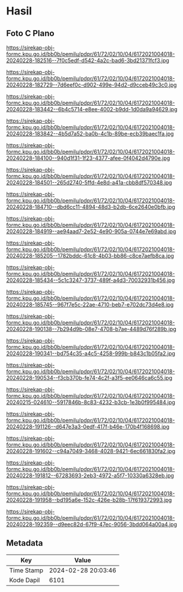 # Hasil

## Foto C Plano

https://sirekap-obj-formc.kpu.go.id/bb0b/pemilu/pdpr/61/72/02/10/04/6172021004018-20240228-182516--7f0c5edf-d542-4a2c-bad6-3bd21371fcf3.jpg

https://sirekap-obj-formc.kpu.go.id/bb0b/pemilu/pdpr/61/72/02/10/04/6172021004018-20240228-182729--7d6eef0c-d902-499e-94d2-d9cceb49c3c0.jpg

https://sirekap-obj-formc.kpu.go.id/bb0b/pemilu/pdpr/61/72/02/10/04/6172021004018-20240228-183442--6b4c5714-e8ee-4002-b9dd-1d0da9a94629.jpg

https://sirekap-obj-formc.kpu.go.id/bb0b/pemilu/pdpr/61/72/02/10/04/6172021004018-20240228-183842--4b5d7a52-ba0b-4c1b-89be-ecb39baec1fa.jpg

https://sirekap-obj-formc.kpu.go.id/bb0b/pemilu/pdpr/61/72/02/10/04/6172021004018-20240228-184100--940d1f31-1f23-4377-afee-0f4042d4790e.jpg

https://sirekap-obj-formc.kpu.go.id/bb0b/pemilu/pdpr/61/72/02/10/04/6172021004018-20240228-184501--265d2740-5ffd-4e8d-a41a-cbb8df570348.jpg

https://sirekap-obj-formc.kpu.go.id/bb0b/pemilu/pdpr/61/72/02/10/04/6172021004018-20240228-184710--dbd6cc11-4894-48d3-b2db-6ce2640e0bfb.jpg

https://sirekap-obj-formc.kpu.go.id/bb0b/pemilu/pdpr/61/72/02/10/04/6172021004018-20240228-184919--ae94aad7-2e52-4e90-905a-0744e7e69abd.jpg

https://sirekap-obj-formc.kpu.go.id/bb0b/pemilu/pdpr/61/72/02/10/04/6172021004018-20240228-185205--1782bddc-61c8-4b03-bb86-c8ce7aefb8ca.jpg

https://sirekap-obj-formc.kpu.go.id/bb0b/pemilu/pdpr/61/72/02/10/04/6172021004018-20240228-185434--5c1c3247-3737-489f-a4d3-70032931b456.jpg

https://sirekap-obj-formc.kpu.go.id/bb0b/pemilu/pdpr/61/72/02/10/04/6172021004018-20240228-185745--967f7e5c-22ae-4710-beb7-e702dc73d4e8.jpg

https://sirekap-obj-formc.kpu.go.id/bb0b/pemilu/pdpr/61/72/02/10/04/6172021004018-20240228-190138--7b294d9b-08e7-4708-b7ae-4489d76f289b.jpg

https://sirekap-obj-formc.kpu.go.id/bb0b/pemilu/pdpr/61/72/02/10/04/6172021004018-20240228-190341--bd754c35-a4c5-4258-999b-b843c1b05fa2.jpg

https://sirekap-obj-formc.kpu.go.id/bb0b/pemilu/pdpr/61/72/02/10/04/6172021004018-20240228-190534--f3cb370b-fe74-4c2f-a3f5-ee0646ca6c55.jpg

https://sirekap-obj-formc.kpu.go.id/bb0b/pemilu/pdpr/61/72/02/10/04/6172021004018-20240215-024610--5917846b-8c83-4232-b3cb-1e3b0f995484.jpg

https://sirekap-obj-formc.kpu.go.id/bb0b/pemilu/pdpr/61/72/02/10/04/6172021004018-20240228-191126--d647e3a3-0edf-417f-b46e-170b4f168698.jpg

https://sirekap-obj-formc.kpu.go.id/bb0b/pemilu/pdpr/61/72/02/10/04/6172021004018-20240228-191602--c94a7049-3468-4028-9421-6ec661830fa2.jpg

https://sirekap-obj-formc.kpu.go.id/bb0b/pemilu/pdpr/61/72/02/10/04/6172021004018-20240228-191812--67283693-2eb3-4972-a5f7-10330a6328eb.jpg

https://sirekap-obj-formc.kpu.go.id/bb0b/pemilu/pdpr/61/72/02/10/04/6172021004018-20240228-191958--bd195a6e-152c-426e-b28b-17f619372993.jpg

https://sirekap-obj-formc.kpu.go.id/bb0b/pemilu/pdpr/61/72/02/10/04/6172021004018-20240228-192359--d9eec82d-67f9-47ec-9056-3bdd064a00a4.jpg


## Metadata

| Key        | Value               |
| ---------- | ------------------- |
| Time Stamp | 2024-02-28 20:03:46 |
| Kode Dapil | 6101                |




